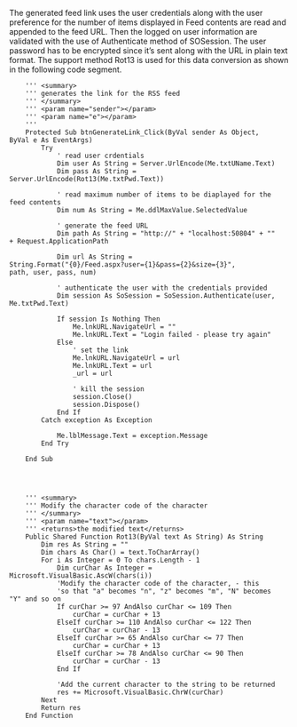 <properties date="2016-05-10"
SortOrder="11"
/>

 

The generated feed link uses the user credentials along with the user preference for the number of items displayed in Feed contents are read and appended to the feed URL. Then the logged on user information are validated with the use of Authenticate method of SOSession. The user password has to be encrypted since it’s sent along with the URL in plain text format. The support method Rot13 is used for this data conversion as shown in the following code segment.

 

 

 

 

```
    ''' <summary>
    ''' generates the link for the RSS feed
    ''' </summary>
    ''' <param name="sender"></param>
    ''' <param name="e"></param>
    '''
    Protected Sub btnGenerateLink_Click(ByVal sender As Object,
ByVal e As EventArgs)
        Try
            ' read user crdentials
            Dim user As String = Server.UrlEncode(Me.txtUName.Text)
            Dim pass As String =
Server.UrlEncode(Rot13(Me.txtPwd.Text))
 
            ' read maximum number of items to be diaplayed for the
feed contents
            Dim num As String = Me.ddlMaxValue.SelectedValue
 
            ' generate the feed URL
            Dim path As String = "http://" + "localhost:50804" + ""
+ Request.ApplicationPath
 
            Dim url As String =
String.Format("{0}/Feed.aspx?user={1}&pass={2}&size={3}",
path, user, pass, num)
 
            ' authenticate the user with the credentials provided
            Dim session As SoSession = SoSession.Authenticate(user,
Me.txtPwd.Text)
 
            If session Is Nothing Then
                Me.lnkURL.NavigateUrl = ""
                Me.lnkURL.Text = "Login failed - please try again"
            Else
                ' set the link
                Me.lnkURL.NavigateUrl = url
                Me.lnkURL.Text = url
                _url = url
 
                ' kill the session
                session.Close()
                session.Dispose()
            End If
        Catch exception As Exception
 
            Me.lblMessage.Text = exception.Message
        End Try
 
    End Sub
 
 
 
 
    ''' <summary>
    ''' Modify the character code of the character
    ''' </summary>
    ''' <param name="text"></param>
    ''' <returns>the modified text</returns>
    Public Shared Function Rot13(ByVal text As String) As String
        Dim res As String = ""
        Dim chars As Char() = text.ToCharArray()
        For i As Integer = 0 To chars.Length - 1
            Dim curChar As Integer =
Microsoft.VisualBasic.AscW(chars(i))
            'Modify the character code of the character, - this
            'so that "a" becomes "n", "z" becomes "m", "N" becomes
"Y" and so on
            If curChar >= 97 AndAlso curChar <= 109 Then
                curChar = curChar + 13
            ElseIf curChar >= 110 AndAlso curChar <= 122 Then
                curChar = curChar - 13
            ElseIf curChar >= 65 AndAlso curChar <= 77 Then
                curChar = curChar + 13
            ElseIf curChar >= 78 AndAlso curChar <= 90 Then
                curChar = curChar - 13
            End If
 
            'Add the current character to the string to be returned
            res += Microsoft.VisualBasic.ChrW(curChar)
        Next
        Return res
    End Function
```

 

 

 
